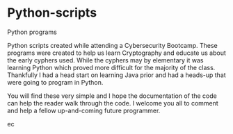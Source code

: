 # Python-scripts
Python programs

Python scripts created while attending a Cybersecurity Bootcamp. These programs were created to help us learn Cryptography and educate us about the early cyphers used. While the cyphers may by elementary it was learning Python which proved more difficult for the majority of the class. Thankfully I had a head start on learning Java prior and had a heads-up that were going to program in Python. 

You will find these very simple and I hope the documentation of the code can help the reader walk through the code. I welcome you all to comment and help a fellow up-and-coming future programmer.  

ec
